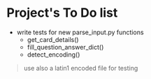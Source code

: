# Project's To Do list

- write tests for new parse_input.py functions
  - get_card_details()
  - fill_question_answer_dict()
  - detect_encoding()
> use also a latin1 encoded file for testing